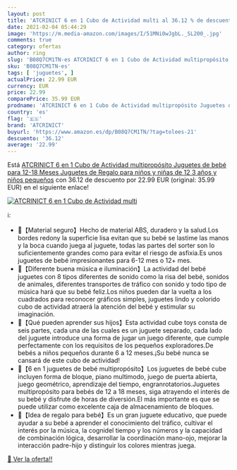 ```yaml
---
layout: post
title: 'ATCRINICT 6 en 1 Cubo de Actividad multi al 36.12 % de descuento'
date: 2021-02-04 05:44:29
image: 'https://m.media-amazon.com/images/I/51MNi0wJgbL._SL200_.jpg'
comments: true
category: ofertas
author: ring
slug: 'B08Q7CM1TN-es ATCRINICT 6 en 1 Cubo de Actividad multipropósito Juguetes...'
sku: 'B08Q7CM1TN-es'
tags: [ 'juguetes', ]
actualPrice: 22.99 EUR
currency: EUR
price: 22.99
comparePrice: 35.99 EUR
prodname: 'ATCRINICT 6 en 1 Cubo de Actividad multipropósito Juguetes de bebé para 12-18 Meses Juguetes de Regalo para niños y niñas de 12 3 años y niños pequeños'
country: 'es'
flag: '🇪🇸'
brand: 'ATCRINICT'
buyurl: 'https://www.amazon.es/dp/B08Q7CM1TN/?tag=tolees-21'
descuento: '36.12'
average: '22.99'
---
```


Está [ATCRINICT 6 en 1 Cubo de Actividad multipropósito Juguetes de bebé para 12-18 Meses Juguetes de Regalo para niños y niñas de 12 3 años y niños pequeños](https://www.amazon.es/dp/B08Q7CM1TN/?tag=tolees-21) con 36.12 de descuento por 22.99 EUR (original: 35.99 EUR) en el siguiente enlace!

[![ATCRINICT 6 en 1 Cubo de Actividad multi](https://m.media-amazon.com/images/I/51MNi0wJgbL._SL200_.jpg)](https://www.amazon.es/dp/B08Q7CM1TN/?tag=tolees-21)

ℹ️:

- 🎇【Material seguro】Hecho de material ABS, duradero y la salud.Los bordes redony la superficie lisa evitan que su bebé se lastime las manos y la boca cuando juega al juguete, todas las partes del sorter son lo suficientemente grandes como para evitar el riesgo de asfixia.Es unos juguetes de bebé impresionantes para 6-12 mes o 12+ mes.
- 🎇【Diferente buena música e iluminación】La actividad del bebé juguetes con 8 tipos diferentes de sonido como la risa del bebé, sonidos de animales, diferentes transportes de tráfico con sonido y todo tipo de música hará que su bebé feliz.Los niños pueden dar la vuelta a los cuadrados para reconocer gráficos simples, juguetes lindo y colorido cubo de actividad atraerá la atención del bebé y estimular su imaginación.
- 🎇【Qué pueden aprender sus hijos】Esta actividad cube toys consta de seis partes, cada una de las cuales es un juguete separado, cada lado del juguete introduce una forma de jugar un juego diferente, que cumple perfectamente con los requisitos de los pequeños exploradores.De bebés a niños pequeños durante 6 a 12 meses.¡Su bebé nunca se cansará de este cubo de actividad!
- 🎇【6 en 1 juguetes de bebé multipropósito】Los juguetes de bebé cube incluyen forma de bloque, piano multimodo, juego de puerta abierta, juego geométrico, aprendizaje del tiempo, engranrotatorios.Juguetes multipropósito para bebés de 12 a 18 meses, siga atrayendo el interés de su bebé y disfrute de horas de diversión.El más importante es que se puede utilizar como excelente caja de almacenamiento de bloques.
- 🎇【Idea de regalo para bebé】Es un gran juguete educativo, que puede ayudar a su bebé a aprender el conocimiento del tráfico, cultivar el interés por la música, la cognidel tiempo y los números y la capacidad de combinación lógica, desarrollar la coordinación mano-ojo, mejorar la interacción padre-hijo y distinguir los colores mientras juega.

[🛒 Ver la oferta!!](https://www.amazon.es/dp/B08Q7CM1TN/?tag=tolees-21)
